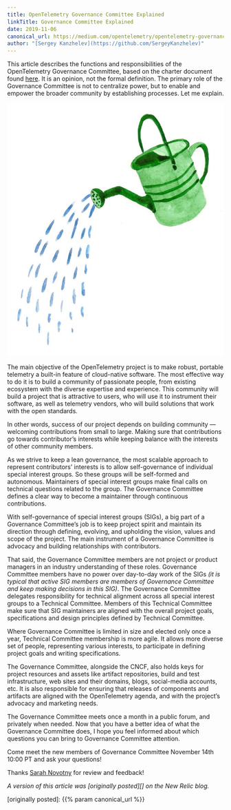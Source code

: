 ```yaml
---
title: OpenTelemetry Governance Committee Explained
linkTitle: Governance Committee Explained
date: 2019-11-06
canonical_url: https://medium.com/opentelemetry/opentelemetry-governance-committee-explained-860353baba0
author: "[Sergey Kanzhelev](https://github.com/SergeyKanzhelev)"
---
```


This article describes the functions and responsibilities of the OpenTelemetry
Governance Committee, based on the charter document found
[here](https://github.com/open-telemetry/community/blob/master/governance-charter.md).
It is an opinion, not the formal definition. The primary role of the Governance
Committee is not to centralize power, but to enable and empower the broader
community by establishing processes. Let me explain.

![a watering can](1_BLJQ9hMyIyKcvGebCBuQ8w.jpeg)

The main objective of the OpenTelemetry project is to make robust, portable
telemetry a built-in feature of cloud-native software. The most effective way to
do it is to build a community of passionate people, from existing ecosystem with
the diverse expertise and experience. This community will build a project that
is attractive to users, who will use it to instrument their software, as well as
telemetry vendors, who will build solutions that work with the open standards.

In other words, success of our project depends on building community — welcoming
contributions from small to large. Making sure that contributions go towards
contributor’s interests while keeping balance with the interests of other
community members.

As we strive to keep a lean governance, the most scalable approach to represent
contributors’ interests is to allow self-governance of individual special
interest groups. So these groups will be self-formed and autonomous. Maintainers
of special interest groups make final calls on technical questions related to
the group. The Governance Committee defines a clear way to become a maintainer
through continuous contributions.

With self-governance of special interest groups (SIGs), a big part of a
Governance Committee’s job is to keep project spirit and maintain its direction
through defining, evolving, and upholding the vision, values and scope of the
project. The main instrument of a Governance Committee is advocacy and building
relationships with contributors.

That said, the Governance Committee members are not project or product managers
in an industry understanding of these roles. Governance Committee members have
no power over day-to-day work of the SIGs _(it is typical that active SIG
members are members of Governance Committee and keep making decisions in this
SIG)_. The Governance Committee delegates responsibility for technical alignment
across all special interest groups to a Technical Committee. Members of this
Technical Committee make sure that SIG maintainers are aligned with the overall
project goals, specifications and design principles defined by Technical
Committee.

Where Governance Committee is limited in size and elected only once a year,
Technical Committee membership is more agile. It allows more diverse set of
people, representing various interests, to participate in defining project goals
and writing specifications.

The Governance Committee, alongside the CNCF, also holds keys for project
resources and assets like artifact repositories, build and test infrastructure,
web sites and their domains, blogs, social-media accounts, etc. It is also
responsible for ensuring that releases of components and artifacts are aligned
with the OpenTelemetry agenda, and with the project’s advocacy and marketing
needs.

The Governance Committee meets once a month in a public forum, and privately
when needed. Now that you have a better idea of what the Governance Committee
does, I hope you feel informed about which questions you can bring to Governance
Committee attention.

Come meet the new members of Governance Committee November 14th 10:00 PT and ask
your questions!

Thanks [Sarah Novotny](https://twitter.com/sarahnovotny) for review and
feedback!

_A version of this article was [originally posted][] on the New Relic blog._

[originally posted]: {{% param canonical_url %}}
